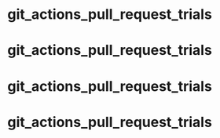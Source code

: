# git_actions_pull_request_trials
# git_actions_pull_request_trials
# git_actions_pull_request_trials
# git_actions_pull_request_trials

